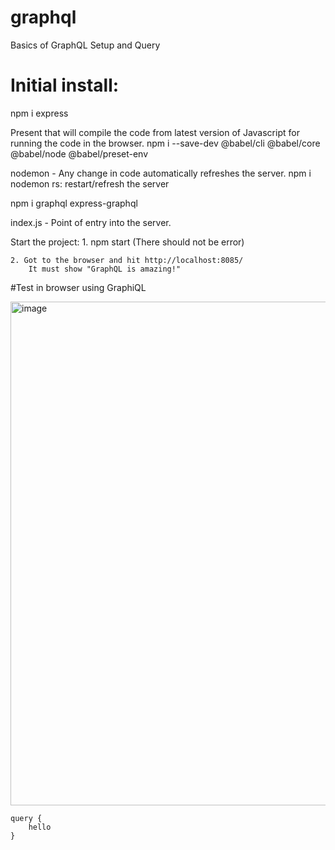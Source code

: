 # graphql
Basics of GraphQL Setup and Query


# Initial install:
npm i express

Present that will compile the code from latest version of Javascript for running the code in the browser.
npm i --save-dev @babel/cli @babel/core @babel/node @babel/preset-env

nodemon - Any change in code automatically refreshes the server.
npm i nodemon
    rs: restart/refresh the server

npm i graphql express-graphql

index.js - Point of entry into the server.

Start the project:
    1. npm start
        (There should not be error)

    2. Got to the browser and hit http://localhost:8085/
        It must show "GraphQL is amazing!"


#Test in browser using GraphiQL

<img width="806" alt="image" src="https://github.com/pollenshukla/graphql/assets/28946768/01f314fb-bf38-47d0-b48f-84cd57801461">

    query {
    	hello  
    }


